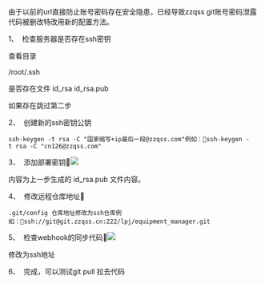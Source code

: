 由于以前的url直接防止账号密码存在安全隐患，已经导致zzqss git账号密码泄露代码被删改特改用新的配置方法。

1、  检查服务器是否存在ssh密钥

查看目录

/root/.ssh

是否存在文件 id_rsa id_rsa.pub

如果存在跳过第二步

2、  创建新的ssh密钥公钥

```
ssh-keygen -t rsa -C "国家缩写+ip最后一段@zzqss.com"例如：ssh-keygen -t rsa -C "cn126@zzqss.com"
```

3、  添加部署密钥![](https://docimg10.docs.qq.com/image/AgAABf7UeHbUpVPuuxdBpbCxw6PDMRAT.png?w=1252&h=729)

内容为上一步生成的 id_rsa.pub 文件内容。

4、  修改远程仓库地址

```
.git/config 仓库地址修改为ssh仓库例如：ssh://git@git.zzqss.cn:222/lpj/equipment_manager.git
```

5、  检查webhook的同步代码![](https://docimg8.docs.qq.com/image/AgAABf7UeHa0O7Yt2alEkoApSCJ_ho4x.png?w=1249&h=695)

修改为ssh地址

6、  完成，可以测试git pull 拉去代码